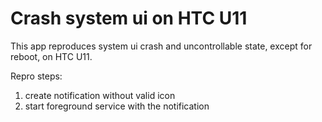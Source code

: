 # Crash system ui on HTC U11

This app reproduces system ui crash and uncontrollable state, except for reboot, on HTC U11.

Repro steps:
1. create notification without valid icon
2. start foreground service with the notification

